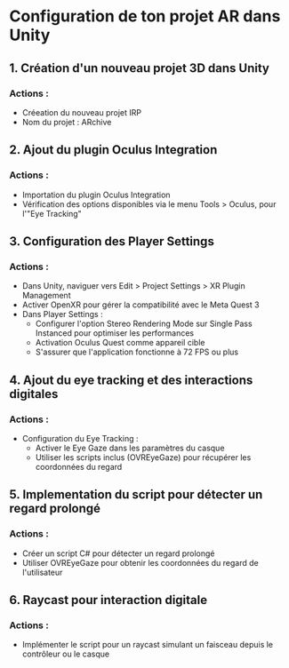 # Configuration de ton projet AR dans Unity

## 1. Création d'un nouveau projet 3D dans Unity
### Actions :
- Créeation du nouveau projet IRP
- Nom du projet : ARchive

## 2. Ajout du plugin Oculus Integration
### Actions :
- Importation du plugin Oculus Integration
- Vérification des options disponibles via le menu Tools > Oculus, pour l'"Eye Tracking"

## 3. Configuration des Player Settings
### Actions :
- Dans Unity, naviguer vers Edit > Project Settings > XR Plugin Management
- Activer OpenXR pour gérer la compatibilité avec le Meta Quest 3
- Dans Player Settings :
  - Configurer l'option Stereo Rendering Mode sur Single Pass Instanced pour optimiser les performances
  - Activation Oculus Quest comme appareil cible
  - S'assurer que l'application fonctionne à 72 FPS ou plus

## 4. Ajout du eye tracking et des interactions digitales
### Actions :
- Configuration du Eye Tracking :
  - Activer le Eye Gaze dans les paramètres du casque
  - Utiliser les scripts inclus (OVREyeGaze) pour récupérer les coordonnées du regard

## 5. Implementation du script pour détecter un regard prolongé
### Actions :
- Créer un script C# pour détecter un regard prolongé
- Utiliser OVREyeGaze pour obtenir les coordonnées du regard de l'utilisateur

## 6. Raycast pour interaction digitale
### Actions :
- Implémenter le script pour un raycast simulant un faisceau depuis le contrôleur ou le casque


